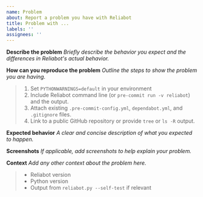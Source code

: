 ```yaml
---
name: Problem
about: Report a problem you have with Reliabot
title: Problem with ...
labels: ''
assignees: ''
---
```


**Describe the problem** _Briefly describe the behavior you expect and the
differences in Reliabot's actual behavior._

**How can you reproduce the problem** _Outline the steps to show the problem
you are having._

> 1. Set `PYTHONWARNINGS=default` in your environment
> 2. Include Reliabot command line (or `pre-commit run -v reliabot`) and the
>    output.
> 3. Attach existing `.pre-commit-config.yml`, `dependabot.yml`, and
>    `.gitignore` files.
> 4. Link to a public GitHub repository or provide `tree` or `ls -R` output.

**Expected behavior** _A clear and concise description of what you expected to
happen._

**Screenshots** _If applicable, add screenshots to help explain your problem._

**Context** _Add any other context about the problem here._

> - Reliabot version
> - Python version
> - Output from `reliabot.py --self-test` if relevant
